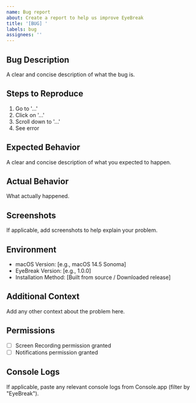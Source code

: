 ```yaml
---
name: Bug report
about: Create a report to help us improve EyeBreak
title: '[BUG] '
labels: bug
assignees: ''
---
```


## Bug Description
A clear and concise description of what the bug is.

## Steps to Reproduce
1. Go to '...'
2. Click on '...'
3. Scroll down to '...'
4. See error

## Expected Behavior
A clear and concise description of what you expected to happen.

## Actual Behavior
What actually happened.

## Screenshots
If applicable, add screenshots to help explain your problem.

## Environment
- macOS Version: [e.g., macOS 14.5 Sonoma]
- EyeBreak Version: [e.g., 1.0.0]
- Installation Method: [Built from source / Downloaded release]

## Additional Context
Add any other context about the problem here.

## Permissions
- [ ] Screen Recording permission granted
- [ ] Notifications permission granted

## Console Logs
If applicable, paste any relevant console logs from Console.app (filter by "EyeBreak").
